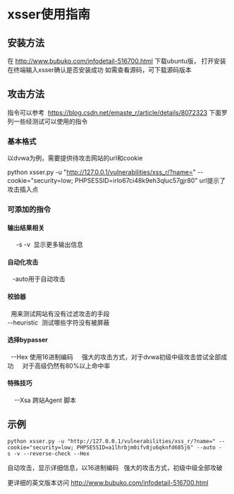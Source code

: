 # xsser使用指南

## 安装方法
 在 http://www.bubuko.com/infodetail-516700.html 下载ubuntu版，
 打开安装
 在终端输入xsser确认是否安装成功
 如需查看源码，可下载源码版本

## 攻击方法
指令可以参考  https://blog.csdn.net/emaste_r/article/details/8072323
下面罗列一些经测试可以使用的指令
### 基本格式
 以dvwa为例，需要提供待攻击网站的url和cookie      
 
 python xsser.py -u "http://127.0.0.1/vulnerabilities/xss_r/?name=" --cookie="security=low; PHPSESSID=irlo67ci48k9eh3qluc57gjr80"
 url提示了攻击插入点
 
 ### 可添加的指令
 #### 输出结果相关
       -s -v  显示更多输出信息
 #### 自动化攻击
    -auto用于自动攻击
 #### 校验器
    用来测试网站有没有过滤攻击的手段  
        --heuristic  测试哪些字符没有被屏蔽  
 #### 选择bypasser
    --Hex 使用16进制编码
     强大的攻击方式，对于dvwa初级中级攻击尝试全部成功
     对于高级仍然有80%以上命中率
 #### 特殊技巧
     --Xsa 跨站Agent 脚本
 ## 示例 
    python xsser.py -u "http://127.0.0.1/vulnerabilities/xss_r/?name=" --cookie="security=low; PHPSESSID=a1lhrbjm0ifv8ju6qknfd685j6" --auto -  s -v --reverse-check --Hex   
自动攻击，显示详细信息，以16进制编码  
强大的攻击方式，初级中级全部攻破

更详细的英文版本访问 http://www.bubuko.com/infodetail-516700.html
